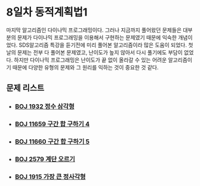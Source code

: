 # 8일차 동적계획법1

마지막 알고리즘인 다이나믹 프로그래밍이다. 그러나 지금까지 풀어왔던 문제들은 대부분의 문제가 다이나믹 프로그래밍을 이용해서 구현하는 문제였기 때문에 익숙한 개념이었다. SDS알고리즘 특강을 듣기전에 미리 풀어본 알고리즘이라 많은 도움이 되었다. 첫날의 문제는 전부 다 풀어본 문제였고, 난이도가 높지 않아서 다시 풀기에도 부담이 없었다. 하지만 다이나믹 프로그래밍은 난이도가 끝 없이 올라갈 수 있는 어려운 알고리즘이기 때문에 다양한 유형의 문제와 그 원리를 익하는 것이 중요한 것 같다.



## 문제 리스트

- ### [BOJ 1932 정수 삼각형](https://github.com/jungtaeyong/alstudy2/blob/ty/SDS/SDS%20알고리즘%20특강/baekjoon%201932%20정수%20삼각형.cpp)

- ### [BOJ 11659 구간 합 구하기 4](https://github.com/jungtaeyong/alstudy2/blob/ty/SDS/SDS%20알고리즘%20특강/baekjoon%2011659%20구간%20합%20구하기%204.cpp)

- ### [BOJ 11660 구간 합 구하기 5](https://github.com/jungtaeyong/alstudy2/blob/ty/SDS/SDS%20알고리즘%20특강/baekjoon%2011660%20구간%20합%20구하기%205.cpp)

- ### [BOJ 2579 계단 오르기](https://github.com/jungtaeyong/alstudy2/blob/ty/SDS/SDS%20알고리즘%20특강/baekjoon%202579%20계단%20오르기.cpp)

- ### [BOJ 1915 가장 큰 정사각형](https://github.com/jungtaeyong/alstudy2/blob/ty/SDS/SDS%20알고리즘%20특강/baekjoon%201915%20가장%20큰%20정사각형.cpp)

